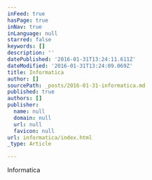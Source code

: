 ```yaml
---
inFeed: true
hasPage: true
inNav: true
inLanguage: null
starred: false
keywords: []
description: ''
datePublished: '2016-01-31T13:24:11.611Z'
dateModified: '2016-01-31T13:24:09.069Z'
title: Informatica
author: []
sourcePath: _posts/2016-01-31-informatica.md
published: true
authors: []
publisher:
  name: null
  domain: null
  url: null
  favicon: null
url: informatica/index.html
_type: Article

---
```

Informatica